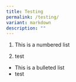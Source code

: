 ```yaml
---
title: Testing
permalink: /testing/
variant: markdown
description: ""
---
```

<ol data-tight="true" class="tight">
<li>
<p>This is a numbered list</p>
</li>
<li>
<p>test</p>
</li>
</ol>
<p></p>
<p></p>


<ul data-tight="true" class="tight">
<li>This is a bulleted list</li>
<li>test</li>
</ul>

